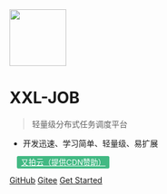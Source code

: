 <img src="https://raw.githubusercontent.com/xuxueli/xxl-job/master/doc/images/xxl-logo.png" width="100" >

# XXL-JOB

> 轻量级分布式任务调度平台

- 开发迅速、学习简单、轻量级、易扩展

<a href="https://www.upyun.com/" target="_blank" style="font-size: 0.95em;color: #fff;background-color: var(--theme-color,#42b983);border: 1px solid #42b983;border-radius: 3px;padding: 2px 6px;margin-left: 1em;" >又拍云（提供CDN赞助）</a>

[GitHub](https://github.com/xuxueli/xxl-job/)
[Gitee](http://gitee.com/xuxueli0323/xxl-job)
[Get Started](#《分布式任务调度平台XXL-JOB》)